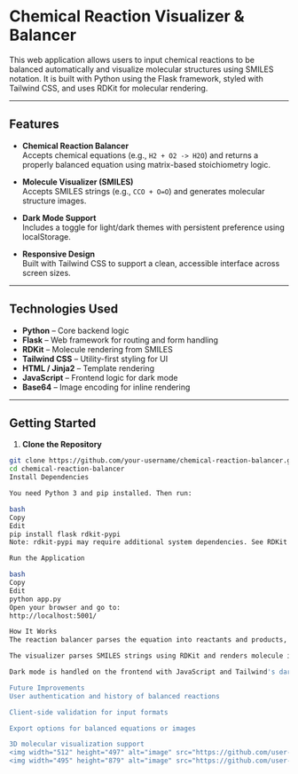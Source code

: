 # Chemical Reaction Visualizer & Balancer

This web application allows users to input chemical reactions to be balanced automatically and visualize molecular structures using SMILES notation. It is built with Python using the Flask framework, styled with Tailwind CSS, and uses RDKit for molecular rendering.

---

## Features

- **Chemical Reaction Balancer**  
  Accepts chemical equations (e.g., `H2 + O2 -> H2O`) and returns a properly balanced equation using matrix-based stoichiometry logic.

- **Molecule Visualizer (SMILES)**  
  Accepts SMILES strings (e.g., `CCO + O=O`) and generates molecular structure images.

- **Dark Mode Support**  
  Includes a toggle for light/dark themes with persistent preference using localStorage.

- **Responsive Design**  
  Built with Tailwind CSS to support a clean, accessible interface across screen sizes.

---

## Technologies Used

- **Python** – Core backend logic  
- **Flask** – Web framework for routing and form handling  
- **RDKit** – Molecule rendering from SMILES  
- **Tailwind CSS** – Utility-first styling for UI  
- **HTML / Jinja2** – Template rendering  
- **JavaScript** – Frontend logic for dark mode  
- **Base64** – Image encoding for inline rendering

---


## Getting Started

1. **Clone the Repository**

```bash
git clone https://github.com/your-username/chemical-reaction-balancer.git
cd chemical-reaction-balancer
Install Dependencies

You need Python 3 and pip installed. Then run:

bash
Copy
Edit
pip install flask rdkit-pypi
Note: rdkit-pypi may require additional system dependencies. See RDKit installation instructions for more details if needed.

Run the Application

bash
Copy
Edit
python app.py
Open your browser and go to:
http://localhost:5001/

How It Works
The reaction balancer parses the equation into reactants and products, converts the problem into a system of linear equations, and solves for the coefficients.

The visualizer parses SMILES strings using RDKit and renders molecule images, which are then base64-encoded and embedded directly into the HTML.

Dark mode is handled on the frontend with JavaScript and Tailwind's dark: classes.

Future Improvements
User authentication and history of balanced reactions

Client-side validation for input formats

Export options for balanced equations or images

3D molecular visualization support
<img width="512" height="497" alt="image" src="https://github.com/user-attachments/assets/eff27bfd-10fa-4024-9563-2886f25882a6" />
<img width="495" height="879" alt="image" src="https://github.com/user-attachments/assets/79b8d18e-edbd-465e-bcb5-609e939e2180" />



